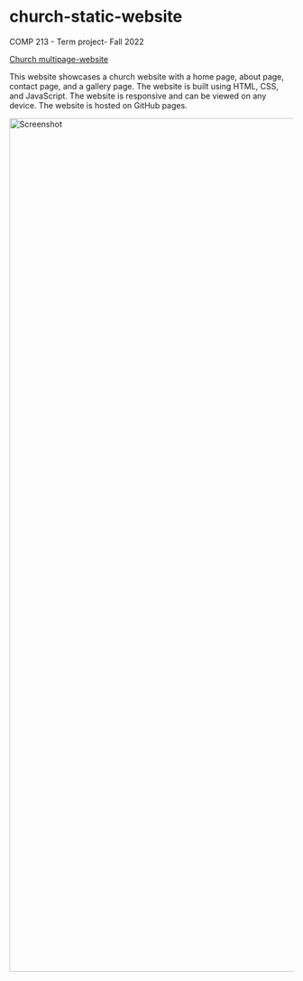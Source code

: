 # church-static-website
COMP 213 - Term project- Fall 2022

[Church multipage-website](https://aazainkhan.github.io/church-static-website/)

This website showcases a church website with a home page, about page, contact page, and a gallery page. The website is built using HTML, CSS, and JavaScript. The website is responsive and can be viewed on any device. The website is hosted on GitHub pages.

<img width="1512" alt="Screenshot" src="https://github.com/AazainKhan/church-static-website/assets/43759637/83409a1f-fcef-4fa5-b42c-17857daa92a4">
